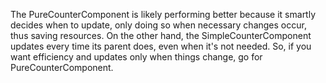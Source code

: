 The PureCounterComponent is likely performing better because it smartly decides when to update, only doing so when necessary changes occur, thus saving resources. On the other hand, the SimpleCounterComponent updates every time its parent does, even when it's not needed. So, if you want efficiency and updates only when things change, go for PureCounterComponent.